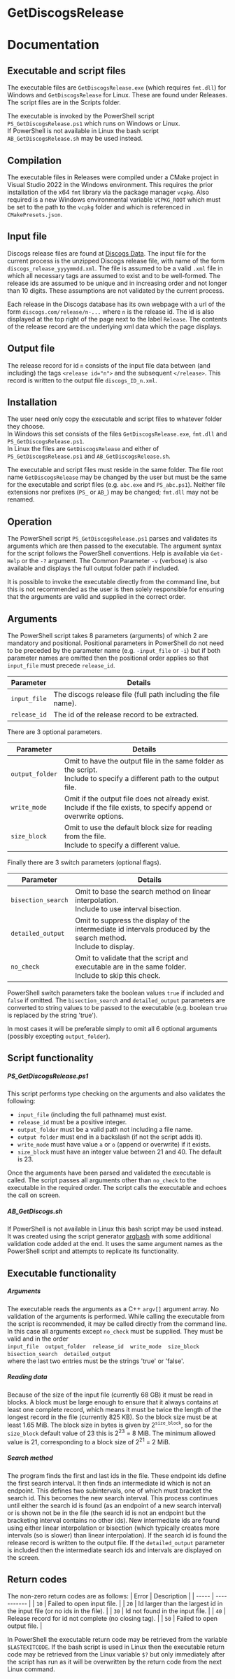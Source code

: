 # GetDiscogsRelease
# Documentation

## Executable and script files 
The executable files are `GetDiscogsRelease.exe` (which requires `fmt.dll`) for Windows and `GetDiscogsRelease` for Linux. These are found under Releases. The script files are in the Scripts folder.

The executable is invoked by the PowerShell script `PS_GetDiscogsRelease.ps1` which runs on Windows or Linux.<br>If PowerShell is not available in Linux the bash script `AB_GetDiscogsRelease.sh` may be used instead.

## Compilation
The executable files in Releases were compiled under a CMake project in Visual Studio 2022 in the Windows environment.  This requires the prior installation of the x64 `fmt` library via the package manager `vcpkg`. Also required is a new Windows environmental variable `VCPKG_ROOT` which must be set to the path to the `vcpkg` folder and which is referenced in `CMakePresets.json`.

## Input file
Discogs release files are found at [Discogs Data](http://data.discogs.com/). The input file for the current process is the unzipped Discogs release file, with name of the form `discogs_release_yyyymmdd.xml`. The file is assumed to be a valid `.xml` file in which all necessary tags are assumed to exist and to be well-formed. The release ids are assumed to be unique and in increasing order and not longer than 10 digits. These assumptions are not validated by the current process.

Each release in the Discogs database has its own webpage with a url of the form `discogs.com/release/n-...` where `n` is the release id. The id is also displayed at the top right of the page next to the label `Release`. The contents of the release record are the underlying xml data which the page displays. 

## Output file
The release record for id `n` consists of the input file data between (and including) the tags `<release id="n">` and the subsequent `</release>`. This record is written to the output file `discogs_ID_n.xml`.

## Installation
The user need only copy the executable and script files to whatever folder they choose.<br>In Windows this set consists of the files `GetDiscogsRelease.exe`, `fmt.dll` and `PS_GetDiscogsRelease.ps1`.<br>In Linux the files are `GetDiscogsRelease` and either of `PS_GetDiscogsRelease.ps1` and `AB_GetDiscogsRelease.sh`. 
 
 The executable and script files must reside in the same folder. The file root name `GetDiscogsRelease` may be changed by the user but must be the same for the executable and script files (e.g. `abc.exe` and `PS_abc.ps1`). Neither file extensions nor prefixes (`PS_` or `AB_`) may be changed; `fmt.dll` may not be renamed.

## Operation
The PowerShell script `PS_GetDiscogsRelease.ps1` parses and validates its arguments which are then passed to the executable. The argument syntax for the script follows the PowerShell conventions. Help is available via `Get-Help` or the `-?` argument. The Common Parameter `-v` (verbose) is also available and displays the full output folder path if included.

It is possible to invoke the executable directly from the command line, but this is not recommended as the user is then solely responsible for ensuring that the arguments are valid and supplied in the correct order. 

## Arguments
The PowerShell script takes 8 parameters (arguments) of which 2 are mandatory and positional. Positional parameters in PowerShell do not need to be preceded by the parameter name (e.g. `-input_file` or `-i`) but if both parameter names are omitted then the positional order applies so that `input_file` must precede `release_id`.

| Parameter  | Details |
| ---------- | ------- |
| `input_file` | The discogs release file (full path including the file name). |
| `release_id` | The id of the release record to be extracted.                 |

There are 3 optional parameters.

| Parameter  | Details |
| ---------- | ------- |
| `output_folder` | Omit to have the output file in the same folder as the script.<br>Include to specify a different path to the output file.
| `write_mode` | Omit if the output file does not already exist.<br>Include if the file exists, to specify append or overwrite options. |
| `size_block` | Omit to use the default block size for reading from the file.<br>Include to specify a different value. |

Finally there are 3 switch parameters (optional flags).

| Parameter  | Details |
| ---------- | ------- |
| `bisection_search` | Omit to base the search method on linear interpolation.<br>Include to use interval bisection. |
| `detailed_output` | Omit to suppress the display of the intermediate id intervals produced by the search method.<br>Include to display. |
| `no_check` | Omit to validate that the script and executable are in the same folder.<br>Include to skip this check. |

PowerShell switch parameters take the boolean values `true` if included and `false` if omitted. The `bisection_search` and `detailed_output` parameters are converted to string values to be passed to the executable (e.g. boolean `true` is replaced by the string 'true'). 

In most cases it will be preferable simply to omit all 6 optional arguments (possibly excepting `output_folder`).

## Script functionality
##### PS_GetDiscogsRelease.ps1
This script performs type checking on the arguments and also validates the following:
 - `input_file` (including the full pathname) must exist.
 - `release_id` must be a positive integer.
 - `output_folder` must be a valid path not including a file name.
 - `output folder` must end in a backslash (if not the script adds it).
 - `write_mode` must have value `a` or `o` (append or overwrite) if it exists.
 - `size_block` must have an integer value between 21 and 40. The default is 23. 

Once the arguments have been parsed and validated the executable is called. The script passes all arguments other than `no_check` to the executable in the required order. The script calls the executable and echoes the call on screen. 

##### AB_GetDiscogs.sh
If PowerShell is not available in Linux this bash script may be used instead. It was created using the script generator [argbash](https://github.com/matejak/argbash) with some additional validation code added at the end. It uses the same argument names as the PowerShell script and attempts to replicate its functionality. 
 
## Executable functionality
##### Arguments
The executable reads the arguments as a C++ `argv[]` argument array. No validation of the arguments is performed. While calling the executable from the script is recommended, it may be called directly from the command line. In this case all arguments except `no_check` must be supplied. They must be valid and in the order<br>`input_file` &ensp; `output_folder` &ensp; `release_id` &ensp; `write_mode` &ensp; `size_block` &ensp; `bisection_search` &ensp; `detailed_output`<br>where the last two entries must be the strings 'true' or 'false'.
 

##### Reading data
Because of the size of the input file (currently 68 GB) it must be read in blocks. A block must be large enough to ensure that it always contains at least one complete record, which means it must be twice the length of the longest record in the file (currently 825 KB). So the block size must be at least 1.65 MiB. The block size in bytes is given by 2<sup>`size_block`</sup>, so for the `size_block` default value of 23 this is 2<sup>23</sup> = 8 MiB. The minimum allowed value is 21, corresponding to a block size of 2<sup>21</sup> =  2 MiB.

##### Search method
The program finds the first and last ids in the file. These endpoint ids define the first search interval. It then finds an intermediate id which is not an endpoint. This defines two subintervals, one of which must bracket the search id. This becomes the new search interval. This process continues until either the search id is found (as an endpoint of a new search interval) or is shown not be in the file (the search id is not an endpoint but the bracketing interval contains no other ids). New intermediate ids are found using either linear interpolation or bisection (which typically creates more intervals (so is slower) than linear interpolation). If the search id is found the release record is written to the output file. If the `detailed_output` parameter is included then the intermediate search ids and intervals are displayed on the screen.

## Return codes
The non-zero return codes are as follows:
| Error | Description |
| ----- | ----------- |
| `10` |	Failed to open input file. |
| `20` |	Id larger than the largest id in the input file (or no ids in the file). |
| `30` |	Id not found in the input file. |
| `40` |	Release record for id not complete (no closing tag). |
| `50` |	Failed to open output file. |

In PowerShell the executable return code may be retrieved from the variable `$LASTEXITCODE`. 
If the bash script is used in Linux then the executable return code may be retrieved from the Linux variable `$?` but only immediately after the script has run as it will be overwritten by the return code from the next Linux command.